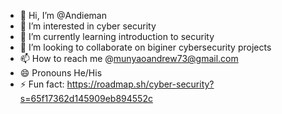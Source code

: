 - 👋 Hi, I’m @Andieman
- 👀 I’m interested in cyber security
- 🌱 I’m currently learning introduction to security
- 💞️ I’m looking to collaborate on biginer cybersecurity projects
- 📫 How to reach me @munyaoandrew73@gmail.com
- 😄 Pronouns He/His
- ⚡ Fun fact: https://roadmap.sh/cyber-security?s=65f17362d145909eb894552c

<!---
Andieman/Andieman is a ✨ special ✨ repository because its `README.md` (this file) appears on your GitHub profile.
You can click the Preview link to take a look at your changes.
--->

